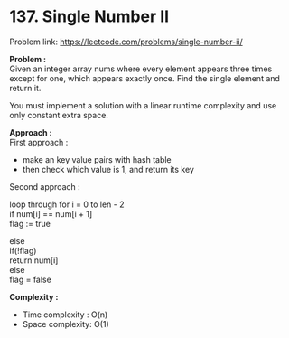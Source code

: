# 137. Single Number II

Problem link: https://leetcode.com/problems/single-number-ii/

**Problem :**<br>
Given an integer array nums where every element appears three times except for one, which appears exactly once. Find the single element and return it.<br>

You must implement a solution with a linear runtime complexity and use only constant extra space.<br>

**Approach :**<br>
First approach : <br>

- make an key value pairs with hash table
- then check which value is 1, and return its key

Second approach :<br>

loop through for i = 0 to len - 2 <br>
if num[i] == num[i + 1] <br>
flag := true <br>

else <br>
if(!flag) <br>
return num[i] <br>
else <br>
flag = false <br>

**Complexity :**

- Time complexity : O(n)
- Space complexity: O(1)
